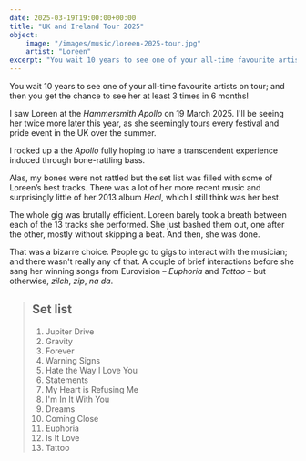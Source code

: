 ```yaml
---
date: 2025-03-19T19:00:00+00:00
title: "UK and Ireland Tour 2025"
object:
    image: "/images/music/loreen-2025-tour.jpg"
    artist: "Loreen"
excerpt: "You wait 10 years to see one of your all-time favourite artists on tour; and then you get the chance to see her at least 3 times in 6 months!"
---
```


You wait 10 years to see one of your all-time favourite artists on tour; and then you get the chance to see her at least 3 times in 6 months!

I saw Loreen at the *Hammersmith Apollo* on 19 March 2025. I'll be seeing her twice more later this year, as she seemingly tours every festival and pride event in the UK over the summer.  

I rocked up a the *Apollo* fully hoping to have a transcendent experience induced through bone-rattling bass. 

Alas, my bones were not rattled but the set list was filled with some of Loreen’s best tracks. There was a lot of her more recent music and surprisingly little of her 2013 album *Heal*, which I still think was her best.

The whole gig was brutally efficient. Loreen barely took a breath between each of the 13 tracks she performed. She just bashed them out, one after the other, mostly without skipping a beat. And then, she was done.

That was a bizarre choice. People go to gigs to interact with the musician; and there wasn't really any of that. A couple of brief interactions before she sang her winning songs from Eurovision – *Euphoria* and *Tattoo* – but otherwise, *zilch*, *zip*, *na da*.

<blockquote class="list">
    <h2 class="list-title">Set list</h2>
    <ol>
        <li class="list-item">Jupiter Drive</li>
        <li class="list-item">Gravity</li>
        <li class="list-item">Forever</li>
        <li class="list-item">Warning Signs</li>
        <li class="list-item">Hate the Way I Love You</li>
        <li class="list-item">Statements</li>
        <li class="list-item">My Heart is Refusing Me</li>
        <li class="list-item">I'm In It With You</li>
        <li class="list-item">Dreams</li>
        <li class="list-item">Coming Close</li>
        <li class="list-item">Euphoria</li>
        <li class="list-item">Is It Love</li>
        <li class="list-item">Tattoo</li>
    </ol>
</blockquote>